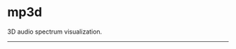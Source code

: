 # mp3d

3D audio spectrum visualization.

<!---
[![Build Status](https://travis-ci.org/opensoars/mp3d.svg)](https://travis-ci.org/opensoars/mp3d)
[![Coverage Status](https://coveralls.io/repos/opensoars/mp3d/badge.svg?branch=master&service=github)](https://coveralls.io/github/opensoars/mp3d?branch=master)
[![Inline docs](http://inch-ci.org/github/opensoars/mp3d.svg?branch=master)](http://inch-ci.org/github/opensoars/mp3d)
[![Codacy Badge](https://api.codacy.com/project/badge/f3e64501763645b9aa483bf83a4dd1d5)](https://www.codacy.com/app/sam_1700/mp3d)
[![Code Climate](https://codeclimate.com/github/opensoars/mp3d/badges/gpa.svg)](https://codeclimate.com/github/opensoars/mp3d)
[![Dependency Status](https://david-dm.org/opensoars/mp3d.svg)](https://david-dm.org/opensoars/mp3d)
[![devDependency Status](https://david-dm.org/opensoars/mp3d/dev-status.svg)](https://david-dm.org/opensoars/mp3d#info=devDependencies)
-->

---

<!---
## Install

### Newapp

This project can be installed clean using [newapp](https://github.com/opensoars/newapp).

The project is named node-es7 and is location in the projects folder.


## Use

### Babel

Run either `npm run gulp-babel` or if gulp is globally installed `gulp babel`.

### Watch

To watch the project for changes run either `npm run gulp-watch` or if gulp is globally installed `gulp watch`.

-->